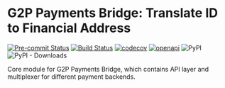 # G2P Payments Bridge: Translate ID to Financial Address
[![Pre-commit Status](https://github.com/OpenG2P/g2p-payments-bridge/actions/workflows/pre-commit.yml/badge.svg?branch=develop)](https://github.com/OpenG2P/g2p-payments-bridge/actions/workflows/pre-commit.yml?query=branch%3Adevelop)
[![Build Status](https://github.com/OpenG2P/g2p-payments-bridge/actions/workflows/test.yml/badge.svg?branch=develop)](https://github.com/OpenG2P/g2p-payments-bridge/actions/workflows/test.yml?query=branch%3Adevelop)
[![codecov](https://codecov.io/gh/OpenG2P/g2p-payments-bridge/branch/develop/graph/badge.svg)](https://codecov.io/gh/OpenG2P/g2p-payments-bridge)
[![openapi](https://img.shields.io/badge/open--API-swagger-brightgreen)](https://validator.swagger.io/?url=https://raw.githubusercontent.com/OpenG2P/g2p-payments-bridge/develop/api-docs/generated/openapi.json)
![PyPI](https://img.shields.io/pypi/v/gpb-translate-id-fa?label=pypi%20package)
![PyPI - Downloads](https://img.shields.io/pypi/dm/gpb-translate-id-fa)

Core module for G2P Payments Bridge, which contains API layer and multiplexer for different payment backends.
